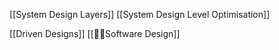 [[System Design Layers]]
[[System Design Level Optimisation]]

[[Driven Designs]]
[[👨‍💻Software Design]]